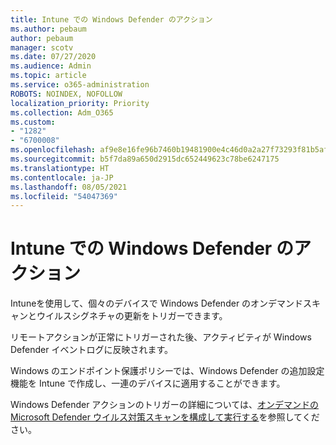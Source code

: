 ```yaml
---
title: Intune での Windows Defender のアクション
ms.author: pebaum
author: pebaum
manager: scotv
ms.date: 07/27/2020
ms.audience: Admin
ms.topic: article
ms.service: o365-administration
ROBOTS: NOINDEX, NOFOLLOW
localization_priority: Priority
ms.collection: Adm_O365
ms.custom:
- "1282"
- "6700008"
ms.openlocfilehash: af9e8e16fe96b7460b19481900e4c46d0a2a27f73293f81b5af86131af40287a
ms.sourcegitcommit: b5f7da89a650d2915dc652449623c78be6247175
ms.translationtype: HT
ms.contentlocale: ja-JP
ms.lasthandoff: 08/05/2021
ms.locfileid: "54047369"
---
```

# <a name="windows-defender-actions-in-intune"></a>Intune での Windows Defender のアクション

Intuneを使用して、個々のデバイスで Windows Defender のオンデマンドスキャンとウイルスシグネチャの更新をトリガーできます。

リモートアクションが正常にトリガーされた後、アクティビティが Windows Defender イベントログに反映されます。  

Windows のエンドポイント保護ポリシーでは、Windows Defender の追加設定機能を Intune で作成し、一連のデバイスに適用することができます。  

Windows Defender アクションのトリガーの詳細については、[オンデマンドの Microsoft Defender ウイルス対策スキャンを構成して実行する](https://docs.microsoft.com/windows/security/threat-protection/windows-defender-antivirus/run-scan-windows-defender-antivirus)を参照してください。